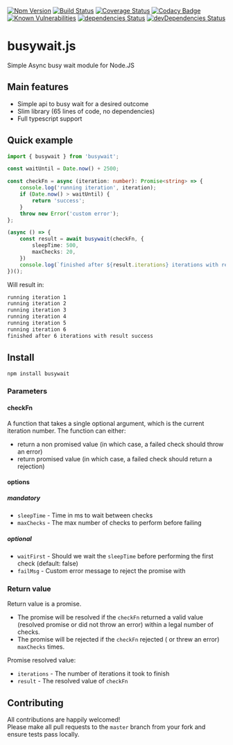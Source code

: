 [![Npm Version](https://img.shields.io/npm/v/busywait.svg?style=popout)](https://www.npmjs.com/package/busywait)
[![Build Status](https://travis-ci.org/regevbr/busywait.js.svg?branch=master)](https://travis-ci.org/regevbr/busywait.js)
[![Coverage Status](https://coveralls.io/repos/github/regevbr/busywait.js/badge.svg?branch=master)](https://coveralls.io/github/regevbr/busywait.js?branch=master)
[![Codacy Badge](https://api.codacy.com/project/badge/Grade/58abd1713b064f4c9af7dc88d7178ebe)](https://www.codacy.com/app/regevbr/busywait.js?utm_source=github.com&amp;utm_medium=referral&amp;utm_content=regevbr/busywait.js&amp;utm_campaign=Badge_Grade)
[![Known Vulnerabilities](https://snyk.io/test/github/regevbr/busywait.js/badge.svg?targetFile=package.json)](https://snyk.io/test/github/regevbr/busywait.js?targetFile=package.json)
[![dependencies Status](https://david-dm.org/regevbr/busywait.js/status.svg)](https://david-dm.org/regevbr/busywait.js)
[![devDependencies Status](https://david-dm.org/regevbr/busywait.js/dev-status.svg)](https://david-dm.org/regevbr/busywait.js?type=dev)

# busywait.js
Simple Async busy wait module for Node.JS

## Main features
-  Simple api to busy wait for a desired outcome
-  Slim library (65 lines of code, no dependencies)
-  Full typescript support

## Quick example
```typescript
import { busywait } from 'busywait';

const waitUntil = Date.now() + 2500;

const checkFn = async (iteration: number): Promise<string> => {
    console.log('running iteration', iteration);
    if (Date.now() > waitUntil) {
        return 'success';
    }
    throw new Error('custom error');
};

(async () => {
    const result = await busywait(checkFn, {
        sleepTime: 500,
        maxChecks: 20,
    })
    console.log(`finished after ${result.iterations} iterations with result ${result.result}`);
})();
```
Will result in:
``` bash
running iteration 1
running iteration 2
running iteration 3
running iteration 4
running iteration 5
running iteration 6
finished after 6 iterations with result success
```

## Install
```bash
npm install busywait
```

### Parameters

#### checkFn

A function that takes a single optional argument, which is the current iteration number.
The function can either:
-  return a non promised value (in which case, a failed check should throw an error)
-  return promised value (in which case, a failed check should return a rejection)

#### options

##### mandatory

-  `sleepTime` - Time in ms to wait between checks  
-  `maxChecks` - The max number of checks to perform before failing 

##### optional

-  `waitFirst` - Should we wait the `sleepTime` before performing the first check (default: false)  
-  `failMsg` - Custom error message to reject the promise with

### Return value

Return value is a promise.
-  The promise will be resolved if the `checkFn` returned a valid value (resolved promise or did not throw an error)  within a legal number of checks.
-  The promise will be rejected if the `checkFn` rejected ( or threw an error) `maxChecks` times.

Promise resolved value:
-  `iterations` - The number of iterations it took to finish
-  `result` - The resolved value of `checkFn`

## Contributing

All contributions are happily welcomed!  
Please make all pull requests to the `master` branch from your fork and ensure tests pass locally.
